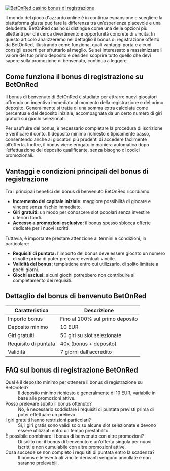 [![BetOnRed casino bonus di registrazione](https://123-caf.pages.dev/gitsignup.png)](https://vrmoo.ru/Bt82HjjY)

<p>Il mondo del gioco d'azzardo online è in continua espansione e scegliere la piattaforma giusta può fare la differenza tra un’esperienza piacevole e una deludente. BetOnRed casino si distingue come una delle opzioni più allettanti per chi cerca divertimento e opportunità concrete di vincita. In questo articolo analizzeremo nel dettaglio il bonus di registrazione offerto da BetOnRed, illustrando come funziona, quali vantaggi porta e alcuni consigli esperti per sfruttarlo al meglio. Se sei interessato a massimizzare il valore del tuo primo deposito e desideri scoprire tutto quello che devi sapere sulla promozione di benvenuto, continua a leggere.</p>  <h2>Come funziona il bonus di registrazione su BetOnRed</h2> <p>Il bonus di benvenuto di BetOnRed è studiato per attrarre nuovi giocatori offrendo un incentivo immediato al momento della registrazione e del primo deposito. Generalmente si tratta di una somma extra calcolata come percentuale del deposito iniziale, accompagnata da un certo numero di giri gratuiti sui giochi selezionati.</p> <p>Per usufruire del bonus, è necessario completare la procedura di iscrizione e verificare il conto. Il deposito minimo richiesto è tipicamente basso, consentendo anche ai giocatori più prudenti di accedere facilmente all’offerta. Inoltre, il bonus viene erogato in maniera automatica dopo l’effettuazione del deposito qualificante, senza bisogno di codici promozionali.</p>  <h2>Vantaggi e condizioni principali del bonus di registrazione</h2> <p>Tra i principali benefici del bonus di benvenuto BetOnRed ricordiamo:</p> <ul>   <li><strong>Incremento del capitale iniziale:</strong> maggiore possibilità di giocare e vincere senza rischio immediato.</li>   <li><strong>Giri gratuiti:</strong> un modo per conoscere slot popolari senza investire ulteriori fondi.</li>   <li><strong>Accesso a promozioni esclusive:</strong> il bonus spesso sblocca offerte dedicate per i nuovi iscritti.</li> </ul> <p>Tuttavia, è importante prestare attenzione ai termini e condizioni, in particolare:</p> <ul>   <li><strong>Requisiti di puntata:</strong> l'importo del bonus deve essere giocato un numero di volte prima di poter prelevare eventuali vincite.</li>   <li><strong>Validità del bonus:</strong> tempistiche entro cui utilizzarlo, di solito limitate a pochi giorni.</li>   <li><strong>Giochi esclusi:</strong> alcuni giochi potrebbero non contribuire al completamento dei requisiti.</li> </ul>  <h2>Dettaglio del bonus di benvenuto BetOnRed</h2> <table>   <thead>     <tr>       <th>Caratteristica</th>       <th>Descrizione</th>     </tr>   </thead>   <tbody>     <tr>       <td>Importo bonus</td>       <td>Fino al 100% sul primo deposito</td>     </tr>     <tr>       <td>Deposito minimo</td>       <td>10 EUR</td>     </tr>     <tr>       <td>Giri gratuiti</td>       <td>50 giri su slot selezionate</td>     </tr>     <tr>       <td>Requisito di puntata</td>       <td>40x (bonus + deposito)</td>     </tr>     <tr>       <td>Validità</td>       <td>7 giorni dall’accredito</td>     </tr>   </tbody> </table>  <h2>FAQ sul bonus di registrazione BetOnRed</h2> <dl>   <dt>Qual è il deposito minimo per ottenere il bonus di registrazione su BetOnRed?</dt>   <dd>Il deposito minimo richiesto è generalmente di 10 EUR, variabile in base alle promozioni attive.</dd>      <dt>Posso prelevare subito il bonus ottenuto?</dt>   <dd>No, è necessario soddisfare i requisiti di puntata previsti prima di poter effettuare un prelievo.</dd>      <dt>I giri gratuiti hanno restrizioni particolari?</dt>   <dd>Sì, i giri gratis sono validi solo su alcune slot selezionate e devono essere utilizzati entro un tempo prestabilito.</dd>      <dt>È possibile combinare il bonus di benvenuto con altre promozioni?</dt>   <dd>Di solito no: il bonus di benvenuto è un'offerta singola per nuovi iscritti e non cumulabile con altre promozioni attive.</dd>      <dt>Cosa succede se non completo i requisiti di puntata entro la scadenza?</dt>   <dd>Il bonus e le eventuali vincite derivanti vengono annullate e non saranno prelevabili.</dd> </dl>